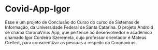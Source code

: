 # Covid-App-Igor

Esse é um projeto de Conclusão do Curso do curso de Sistemas de Informação, da Universidade Federal de Santa Catarina.
O projeto Android se chama CoronaVirus App, que pertence ao desenvolvedor e acadêmico chamado Igor Cordeiro Szeremeta, cujo professor orientador é Mateus Grellert, para conscientizar as pessoas a respeito do Coronavírus.
